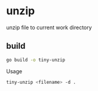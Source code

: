 # unzip
unzip file to current work directory
## build
```bash
go build -o tiny-unzip
```

Usage
```bash
tiny-unzip <filename> -d .
```